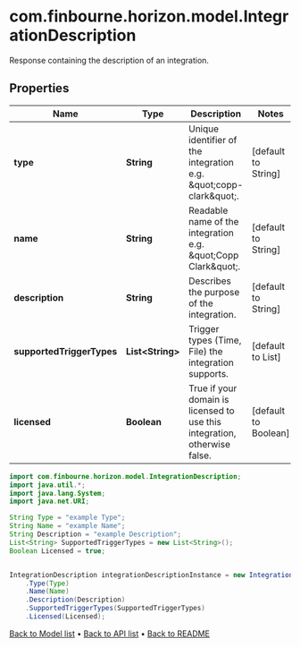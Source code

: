 # com.finbourne.horizon.model.IntegrationDescription
Response containing the description of an integration.

## Properties

Name | Type | Description | Notes
------------ | ------------- | ------------- | -------------
**type** | **String** | Unique identifier of the integration e.g. \&quot;copp-clark\&quot;. | [default to String]
**name** | **String** | Readable name of the integration e.g. \&quot;Copp Clark\&quot;. | [default to String]
**description** | **String** | Describes the purpose of the integration. | [default to String]
**supportedTriggerTypes** | **List&lt;String&gt;** | Trigger types (Time, File) the integration supports. | [default to List<String>]
**licensed** | **Boolean** | True if your domain is licensed to use this integration, otherwise false. | [default to Boolean]

```java
import com.finbourne.horizon.model.IntegrationDescription;
import java.util.*;
import java.lang.System;
import java.net.URI;

String Type = "example Type";
String Name = "example Name";
String Description = "example Description";
List<String> SupportedTriggerTypes = new List<String>();
Boolean Licensed = true;


IntegrationDescription integrationDescriptionInstance = new IntegrationDescription()
    .Type(Type)
    .Name(Name)
    .Description(Description)
    .SupportedTriggerTypes(SupportedTriggerTypes)
    .Licensed(Licensed);
```


[Back to Model list](../README.md#documentation-for-models) &#8226; [Back to API list](../README.md#documentation-for-api-endpoints) &#8226; [Back to README](../README.md)
